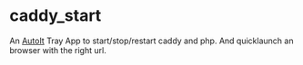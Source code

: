 # caddy_start

An [AutoIt](https://www.autoitscript.com/) Tray App to start/stop/restart caddy and php. And quicklaunch an browser with the right url.
